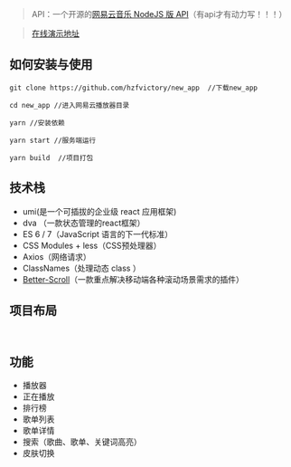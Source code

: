 
> API：一个开源的[网易云音乐 NodeJS 版 API](https://binaryify.github.io/NeteaseCloudMusicApi)（有api才有动力写！！！）

> [在线演示地址](www.jing999.cn)

## 如何安装与使用

```
git clone https://github.com/hzfvictory/new_app  //下载new_app

cd new_app //进入网易云播放器目录

yarn //安装依赖

yarn start //服务端运行

yarn build  //项目打包

```


## 技术栈

- umi(是一个可插拔的企业级 react 应用框架)
- dva （一款状态管理的react框架）
- ES 6 / 7（JavaScript 语言的下一代标准）
- CSS Modules + less（CSS预处理器）
- Axios（网络请求）
- ClassNames（处理动态 class ）
- [Better-Scroll](https://ustbhuangyi.github.io/better-scroll/#/zh)（一款重点解决移动端各种滚动场景需求的插件）

## 项目布局

```
    
```

## 功能

- 播放器
- 正在播放
- 排行榜
- 歌单列表
- 歌单详情
- 搜索（歌曲、歌单、关键词高亮）
- 皮肤切换

